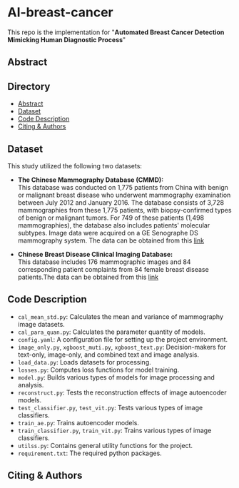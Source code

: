 # AI-breast-cancer 
This repo is the implementation for "**Automated Breast Cancer Detection Mimicking Human Diagnostic Process**"
## Abstract
## Directory
- [Abstract](#abstract)
- [Dataset](#dataset)
- [Code Description](#code-description)
- [Citing & Authors](#citing--authors)
## Dataset
This study utilized the following two datasets:

- **The Chinese Mammography Database (CMMD):**  
  This database was conducted on 1,775 patients from China with benign or malignant breast disease who underwent mammography examination between July 2012 and January 2016. The database consists of 3,728 mammographies from these 1,775 patients, with biopsy-confirmed types of benign or malignant tumors. For 749 of these patients (1,498 mammographies), the database also includes patients' molecular subtypes. Image data were acquired on a GE Senographe DS mammography system. The data can be obtained from this [link](https://wiki.cancerimagingarchive.net/pages/viewpage.action?pageId=70230508)

- **Chinese Breast Disease Clinical Imaging Database:**  
  This database includes 176 mammographic images and 84 corresponding patient complaints from 84 female breast disease patients.The data can be obtained from this [link](https://medbooks.ipmph.com/yx/imageLibrary/2578.html)

## Code Description
- `cal_mean_std.py`: Calculates the mean and variance of mammography image datasets.
- `cal_para_quan.py`: Calculates the parameter quantity of models.
- `config.yaml`: A configuration file for setting up the project environment.
- `image_only.py`, `xgboost_muti.py`, `xgboost_text.py`: Decision-makers for text-only, image-only, and combined text and image analysis.
- `load_data.py`: Loads datasets for processing.
- `losses.py`: Computes loss functions for model training.
- `model.py`: Builds various types of models for image processing and analysis.
- `reconstruct.py`: Tests the reconstruction effects of image autoencoder models.
- `test_classifier.py`, `test_vit.py`: Tests various types of image classifiers.
- `train_ae.py`: Trains autoencoder models.
- `train_classifier.py`, `train_vit.py`: Trains various types of image classifiers.
- `utilss.py`: Contains general utility functions for the project.
- `requirement.txt`: The required python packages.
## Citing & Authors
